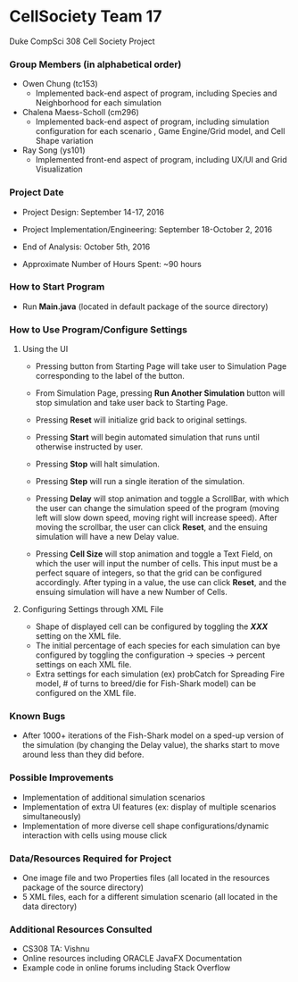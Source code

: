# CellSociety Team 17

Duke CompSci 308 Cell Society Project

### Group Members (in alphabetical order)
+ Owen Chung (tc153)
	+ Implemented back-end aspect of program, including Species and Neighborhood for each simulation
+ Chalena Maess-Scholl (cm296)
	+ Implemented back-end aspect of program, including simulation configuration for each scenario , Game Engine/Grid model, and Cell Shape variation
+ Ray Song (ys101)
	+ Implemented front-end aspect of program, including UX/UI and Grid Visualization

### Project Date
+ Project Design: September 14-17, 2016
+ Project Implementation/Engineering: September 18-October 2, 2016
+ End of Analysis: October 5th, 2016

+ Approximate Number of Hours Spent: ~90 hours

### How to Start Program
+ Run **Main.java** (located in default package of the source directory)

### How to Use Program/Configure Settings
1. Using the UI
	+ Pressing button from Starting Page will take user to Simulation Page corresponding to the label of the button.
	
	+ From Simulation Page, pressing **Run Another Simulation** button will stop simulation and take user back to Starting Page. 
	+ Pressing **Reset** will initialize grid back to original settings.
	+ Pressing **Start** will begin automated simulation that runs until otherwise instructed by user.
	+ Pressing **Stop** will halt simulation.
	+ Pressing **Step** will run a single iteration of the simulation.
	+ Pressing **Delay** will stop animation and toggle a ScrollBar, with which the user can change the simulation speed of the program (moving left will slow down speed, moving right will increase speed). After moving the scrollbar, the user can click **Reset**, and the ensuing simulation will have a new Delay value.
	+ Pressing **Cell Size** will stop animation and toggle a Text Field, on which the user will input the number of cells. This input must be a perfect square of integers, so that the grid can be configured accordingly. After typing in a value, the use can click **Reset**, and the ensuing simulation will have a new Number of Cells.


2. Configuring Settings through XML File
	+ Shape of displayed cell can be configured by toggling the ***XXX*** setting on the XML file.
	+ The initial percentage of each species for each simulation can bye configured by toggling the configuration -> species -> percent settings on each XML file.
	+ Extra settings for each simulation (ex) probCatch for Spreading Fire model, # of turns to breed/die for Fish-Shark model) can be configured on the XML file.
 
### Known Bugs
+ After 1000+ iterations of the Fish-Shark model on a sped-up version of the simulation (by changing the Delay value), the sharks start to move around less than they did before.

### Possible Improvements
+ Implementation of additional simulation scenarios
+ Implementation of extra UI features (ex: display of multiple scenarios simultaneously)
+ Implementation of more diverse cell shape configurations/dynamic interaction with cells using mouse click

### Data/Resources Required for Project
+ One image file and two Properties files (all located in the resources package of the source directory)
+ 5 XML files, each for a different simulation scenario (all located in the data directory)

### Additional Resources Consulted
+ CS308 TA: Vishnu
+ Online resources including ORACLE JavaFX Documentation
+ Example code in online forums including Stack Overflow

